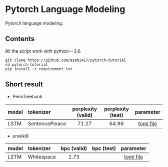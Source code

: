 # Pytorch Language Modeling
Pytorch language modeling.

## Contents
All the script work with python>=3.6. 

```
git clone https://github.com/asahi417/pytorch-tutorial
cd pytorch-tutorial
pip install -r requirement.txt
```

## Short result  

- PennTreebank

| model | tokenizer      |  perplexity (valid) | perplexity (test)  | parameter |
| ----- |:---------------|:-------------------:|:------------------:|:---------:|
| LSTM  | SentencePieace | 71.27               |  64.96             | [toml file](./parameters/PennTreebank/SentencePieceBPETokenizer/lstm.toml)  | 

- enwiki8

| model | tokenizer      |  bpc (valid) | bpc (test)  | parameter |
| ----- |:---------------|:------------:|:-----------:|:---------:|
| LSTM  | Whitespace     | 1.73         |        | [toml file](./parameters/enwiki8/WhitespaceTokenizer/lstm.toml)  | 
